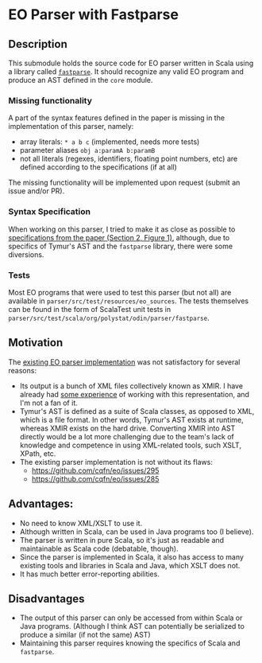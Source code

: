 # EO Parser with Fastparse

## Description

This submodule holds the source code for EO parser written in Scala using a library
called [`fastparse`](https://github.com/com-lihaoyi/fastparse). It should recognize any valid EO
program and produce an AST defined in
the `core` module.

### Missing functionality
A part of the syntax features defined in the paper is missing in the implementation of this parser, namely:
 - array literals: `* a b c` (implemented, needs more tests)
 - parameter aliases `obj a:paramA b:paramB`
 - not all literals (regexes, identifiers, floating point numbers, etc) are defined according to the specifications (if at all)

The missing functionality will be implemented upon request (submit an issue and/or PR).

### Syntax Specification

When working on this parser, I tried to make it as close as possible
to [specifications from the paper (Section 2, Figure 1)](https://www.eolang.org/eolang-paper.pdf), although, due to
specifics of Tymur's AST and the `fastparse` library, there were some diversions.

### Tests

Most EO programs that were used to test this parser (but not all) are
available in `parser/src/test/resources/eo_sources`.
The tests themselves can be found in the form of ScalaTest unit 
tests in `parser/src/test/scala/org/polystat/odin/parser/fastparse`.

## Motivation

The [existing EO parser implementation](https://github.com/cqfn/eo/tree/master/eo-parser) was not satisfactory for
several reasons:

- Its output is a bunch of XML files collectively known as XMIR. I have already
  had [some experience](https://github.com/polystat/eo2py/blob/main/eo2py-maven-plugin/src/main/resources/org.eolang.maven/pre/to-python.xsl)
  of working with this representation, and I'm not a fan of it.
- Tymur's AST is defined as a suite of Scala classes, as opposed to XML, which is a file format. In other words, Tymur's
  AST exists at runtime, whereas XMIR exists on the hard drive. Converting XMIR into AST directly would be a lot more
  challenging due to the team's lack of knowledge and competence in using XML-related tools, such XSLT, XPath, etc.
- The existing parser implementation is not without its flaws:
    - https://github.com/cqfn/eo/issues/295
    - https://github.com/cqfn/eo/issues/285

## Advantages:

- No need to know XML/XSLT to use it.
- Although written in Scala, can be used in Java programs too (I believe).
- The parser is written in pure Scala, so it's just as readable and maintainable as Scala code (debatable, though).
- Since the parser is implemented in Scala, it also has access to many existing tools and libraries in Scala and Java,
  which XSLT does not.
- It has much better error-reporting abilities.

## Disadvantages

- The output of this parser can only be accessed from within Scala or Java programs. (Although I think AST can
  potentially be serialized to produce a similar (if not the same) AST)
- Maintaining this parser requires knowing the specifics of Scala and `fastparse`.
